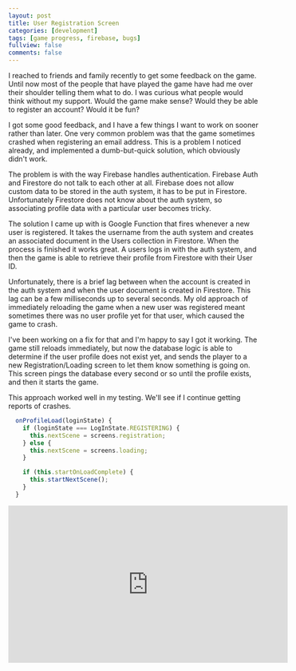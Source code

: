 ```yaml
---
layout: post
title: User Registration Screen
categories: [development]
tags: [game progress, firebase, bugs]
fullview: false
comments: false
---
```


I reached to friends and family recently to get some feedback on the game. Until now most of the people that have played the game have had me over their shoulder telling them what to do. I was curious what people would think without my support. Would the game make sense? Would they be able to register an account? Would it be fun?

I got some good feedback, and I have a few things I want to work on sooner rather than later. One very common problem was that the game sometimes crashed when registering an email address. This is a problem I noticed already, and implemented a dumb-but-quick solution, which obviously didn't work.

The problem is with the way Firebase handles authentication. Firebase Auth and Firestore do not talk to each other at all. Firebase does not allow custom data to be stored in the auth system, it has to be put in Firestore. Unfortunately Firestore does not know about the auth system, so associating profile data with a particular user becomes tricky.

The solution I came up with is Google Function that fires whenever a new user is registered. It takes the username from the auth system and creates an associated document in the Users collection in Firestore. When the process is finished it works great. A users logs in with the auth system, and then the game is able to retrieve their profile from Firestore with their User ID.

Unfortunately, there is a brief lag between when the account is created in the auth system and when the user document is created in Firestore. This lag can be a few milliseconds up to several seconds. My old approach of immediately reloading the game when a new user was registered meant sometimes there was no user profile yet for that user, which caused the game to crash.

I've been working on a fix for that and I'm happy to say I got it working. The game still reloads immediately, but now the database logic is able to determine if the user profile does not exist yet, and sends the player to a new Registration/Loading screen to let them know something is going on. This screen pings the database every second or so until the profile exists, and then it starts the game.

This approach worked well in my testing. We'll see if I continue getting reports of crashes.

```js
  onProfileLoad(loginState) {
    if (loginState === LogInState.REGISTERING) {
      this.nextScene = screens.registration;
    } else {
      this.nextScene = screens.loading;
    }

    if (this.startOnLoadComplete) {
      this.startNextScene();
    }
  }
```

<iframe width="560" height="315" src="https://www.youtube.com/embed/1VjpkAOkHYc" frameborder="0" allow="accelerometer; autoplay; encrypted-media; gyroscope; picture-in-picture" allowfullscreen></iframe>